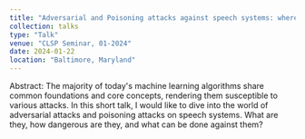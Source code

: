 ```yaml
---
title: "Adversarial and Poisoning attacks against speech systems: where to find them?"
collection: talks
type: "Talk"
venue: "CLSP Seminar, 01-2024"
date: 2024-01-22
location: "Baltimore, Maryland"
---
```


Abstract:
The majority of today's machine learning algorithms share common foundations and core concepts, rendering them susceptible to various attacks. In this short talk, I would like to dive into the world of adversarial attacks and poisoning attacks on speech systems. What are they, how dangerous are they, and what can be done against them?
